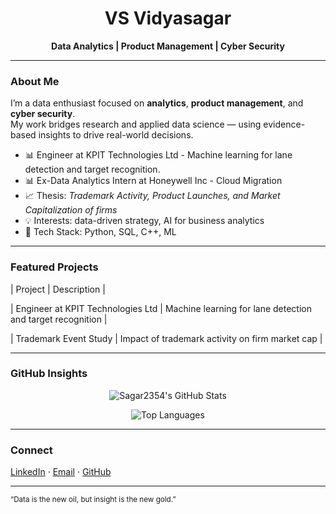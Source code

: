 <h1 align="center">VS Vidyasagar</h1>

<p align="center">
  <b>Data Analytics | Product Management | Cyber Security</b>
</p>

---

### About Me

I’m a data enthusiast focused on **analytics**, **product management**, and **cyber security**.  
My work bridges research and applied data science — using evidence-based insights to drive real-world decisions.

- 📊 Engineer at KPIT Technologies Ltd - Machine learning for lane detection and target recognition. 
- 📊 Ex-Data Analytics Intern at Honeywell Inc - Cloud Migration 
- 📈 Thesis: *Trademark Activity, Product Launches, and Market Capitalization of firms*  
- 💡 Interests: data-driven strategy, AI for business analytics  
- 🧰 Tech Stack: Python, SQL, C++, ML

---

### Featured Projects

| Project | Description |

| Engineer at KPIT Technologies Ltd | Machine learning for lane detection and target recognition |

| Trademark Event Study | Impact of trademark activity on firm market cap |

---

### GitHub Insights

<div align="center">

![Sagar2354's GitHub Stats](https://github-readme-stats.vercel.app/api?username=Sagar2354&show_icons=true&theme=transparent&hide_border=true)

![Top Languages](https://github-readme-stats.vercel.app/api/top-langs/?username=Sagar2354&layout=compact&theme=transparent&hide_border=true)

</div>

---

### Connect

[LinkedIn]([https://www.linkedin.com/in/YOUR_LINKEDIN](https://www.linkedin.com/in/vidyasagar-vs-9b1158190/)) · [Email](mailto:vidyasagar2354@gmail.com) · [GitHub](https://github.com/Sagar2354)

---

<sub>“Data is the new oil, but insight is the new gold.”</sub>
